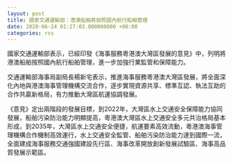 ```yaml
---
layout: post
title: 國家交通運輸部：港澳船舶將按照國內航行船舶管理
date: 2020-06-24 01:27:03.000000000 +08:00
categories: rss
---
```


國家交通運輸部表示，已經印發《海事服務粵港澳大灣區發展的意見》中，列明將港澳船舶按照國內航行船舶管理，進一步加強行業監管和保障能力。

交通運輸部海事局副局長楊新宅表示，推進海事服務粵港澳大灣區發展，將全面深化內地與港澳海事管理機構交流合作，逐步實現資源共享、標準互認、執法互助的合作共贏新格局，有力推動大灣區航運協調發展。

《意見》定出兩階段的發展目標，到2022年，大灣區水上交通安全保障能力協同發展，船舶污染防治能力明顯提高，粵港澳大灣區水上交通安全多元共治格局基本形成，到2035年，大灣區水上交通安全便捷，航運要素高效流動，粵港澳海事管理機構合作機制高效運行，水上交通安全監管、船舶污染防治能力達到國際一流，全面建成海事服務交通強國建設先行區、海事改革開放創新發展試驗區、海事高品質發展示範區。
